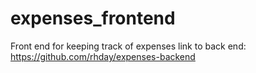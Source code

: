 # expenses_frontend
Front end for keeping track of expenses
link to back end: https://github.com/rhday/expenses-backend